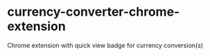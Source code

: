 # currency-converter-chrome-extension
Chrome extension with quick view badge for currency conversion(s)
